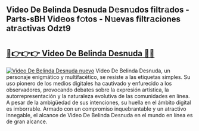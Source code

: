 ## Video De Belinda Desnuda D𝚎sn𝚞dos filtr𝚊dos - Parts-sBH Vid𝚎os f𝚘tos - N𝚞evas filtr𝚊ciones atr𝚊ctivas Odzt9

# <h2><a href="http://mba19cc.tromn.icu/?c=Video+De+Belinda+Desnuda">🔗👉👉👉 Video De Belinda Desnuda 🔗🔗</a></h2>

[![Video De Belinda Desnuda nuevo](https://i.imgur.com/pEAQMta.gif)](http://mba19cc.tromn.icu/?c=Video+De+Belinda+Desnuda)
Video De Belinda Desnuda, un personaje enigmático y multifacético, se resiste a las etiquetas simples. Su uso pionero de los medios digitales ha cautivado y enfurecido a los observadores, provocando debates sobre la expresión artística, la autorrepresentación y la naturaleza evolutiva de las comunidades en línea. A pesar de la ambigüedad de sus intenciones, su huella en el ámbito digital es imborrable. Armado con un compromiso inquebrantable y un atractivo innegable, el alcance de Video De Belinda Desnuda en el mundo en línea es de gran alcance.
